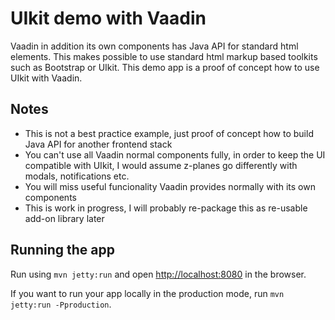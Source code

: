 # UIkit demo with Vaadin

Vaadin in addition its own components has Java API for standard html elements. This makes possible to use standard html markup based toolkits such as Bootstrap or UIkit. This demo app is a proof of concept how to use UIkit with Vaadin.

## Notes

* This is not a best practice example, just proof of concept how to build Java API for another frontend stack
* You can't use all Vaadin normal components fully, in order to keep the UI compatible with UIkit, I would assume z-planes go differently with modals, notifications etc.
* You will miss useful funcionality Vaadin provides normally with its own components
* This is work in progress, I will probably re-package this as re-usable add-on library later

## Running the app

Run using `mvn jetty:run` and open [http://localhost:8080](http://localhost:8080) in the browser.

If you want to run your app locally in the production mode, run `mvn jetty:run -Pproduction`.

